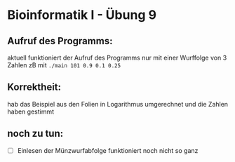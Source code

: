 Bioinformatik I - Übung 9
=========================
## Aufruf des Programms:
aktuell funktioniert der Aufruf des Programms nur mit einer Wurffolge von 3 Zahlen
zB mit `./main 101 0.9 0.1 0.25`

## Korrektheit:
hab das Beispiel aus den Folien in Logarithmus umgerechnet und die Zahlen haben gestimmt

## noch zu tun:
- [ ] Einlesen der Münzwurfabfolge funktioniert noch nicht so ganz
